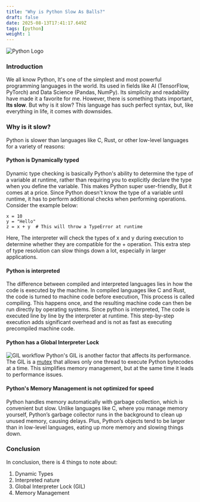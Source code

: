 ```yaml
---
title: "Why is Python Slow As Balls?"
draft: false
date: 2025-08-13T17:41:17.649Z
tags: [python]
weight: 1
---
```

![Python Logo](https://upload.wikimedia.org/wikipedia/commons/thumb/f/f8/Python_logo_and_wordmark.svg/2560px-Python_logo_and_wordmark.svg.png)
### Introduction
We all know Python, It's one of the simplest and most powerful programming languages in the world.
Its used in fields like AI (TensorFlow, PyTorch) and Data Science (Pandas, NumPy). Its simplicity
and readability have made it a favorite for me. However, there is something thats important, **Its slow**.
But why is it slow? This language has such perfect syntax, but, like everything in life, it comes with downsides.

### Why is it slow?
Python is slower than languages like C, Rust, or other low-level languages for a variety of reasons:

#### Python is Dynamically typed
Dynamic type checking is basically Python's ability to determine the type of a variable at runtime, rather than
requiring you to explicitly declare the type when you define the variable. This makes Python super user-friendly,
But it comes at a price. Since Python doesn't know the type of a variable until runtime, it has to perform additional
checks when performing operations. Consider the example below:
```
x = 10
y = "Hello"
z = x + y  # This will throw a TypeError at runtime
```
Here, The interpreter will check the types of x and y during execution to determine whether they 
are compatible for the + operation. This extra step of type resolution can slow things down a lot, 
especially in larger applications.

#### Python is interpreted
The difference between compiled and interpreted languages lies in how the code is executed by the machine.
In compiled languages like C and Rust, the code is turned to machine code before executiıon, This process
is called compiling. This happens once, and the resulting machine code can then be run directly by 
operating systems. Since python is interpreted, The code is executed line by line by the interpreter at runtime.
This step-by-step execution adds significant overhead and is not as fast as executing precompiled machine code.

#### Python has a Global Interpreter Lock
![GIL workflow](https://miro.medium.com/v2/resize:fit:720/format:webp/0*ZaBCUF-0GXqqW_YD.png)
Python's GIL is another factor that affects its performance. The GIL is a [mutex](https://en.wikipedia.org/wiki/Lock_(computer_science))
that allows only one thread to execute Python bytecodes at a time. This simplifies memory management, but at the same time it leads to 
performance issues.

#### Python's Memory Management is not optimized for speed
Python handles memory automatically with garbage collection, which is convenient but slow. Unlike languages like C, where you manage memory yourself,
Python’s garbage collector runs in the background to clean up unused memory, causing delays. Plus, Python’s objects tend to be larger than in low-level
languages, eating up more memory and slowing things down.

### Conclusion
In conclusion, there is 4 things to note about:
1. Dynamic Types
2. Interpreted nature
3. Global Interpreter Lock (GIL)
4. Memory Management
